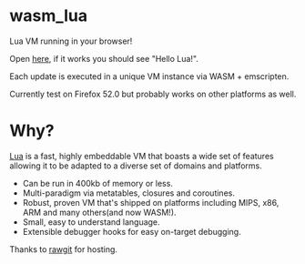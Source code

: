 # wasm_lua
Lua VM running in your browser!

Open [here](https://cdn.rawgit.com/vvanders/wasm_lua/d68f46a8/main.html), if it works you should see "Hello Lua!".

Each update is executed in a unique VM instance via WASM + emscripten.

Currently test on Firefox 52.0 but probably works on other platforms as well.

# Why?
[Lua](https://en.wikipedia.org/wiki/Lua_(programming_language)) is a fast, highly embeddable VM that boasts a wide set of features allowing it to be adapted to a diverse set of domains and platforms.

* Can be run in 400kb of memory or less.
* Multi-paradigm via metatables, closures and coroutines.
* Robust, proven VM that's shipped on platforms including MIPS, x86, ARM and many others(and now WASM!).
* Small, easy to understand language.
* Extensible debugger hooks for easy on-target debugging.

Thanks to [rawgit](http://rawgit.com/) for hosting.
